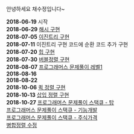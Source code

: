 안녕하세요 채수정입니다~

**2018-06-19** 시작 <br/>
**2018-06-29** [해시 구현](https://github.com/JeonSeonYoung/algorithmStudy/blob/master/soojung/javascript/Hash.html) <br/>
**2018-07-05** [이진트리 구현](https://github.com/JeonSeonYoung/algorithmStudy/blob/master/soojung/javascript/BinaryTree.html) <br/>
**2018-07-11** 이진트리 구현 코드에 순환 코드 추가 구현 <br/>
**2018-07-20** [힙 구현](https://github.com/JeonSeonYoung/algorithmStudy/blob/master/soojung/javascript/Heap.html) <br/>
**2018-07-30** [버블정렬 구현](https://github.com/JeonSeonYoung/algorithm/blob/master/soojung/javascript/bubbleSort.html) <br/>
**2018-08-07** [프로그래머스 문제풀이 레벨1](https://github.com/JeonSeonYoung/algorithm/blob/master/soojung/javascript/programmers_lv1.js) <br/>
**2018-08-16** <br/> 
**2018-08-22** <br/>
**2018-10-06** [퀵 정렬 구현](https://github.com/JeonSeonYoung/algorithm/blob/master/soojung/javascript/QuickSort.html) <br/>
**2018-10-13** [삽입 정렬 구현](https://github.com/JeonSeonYoung/algorithm/blob/master/soojung/javascript/InsertSort.html) <br/>
**2018-10-27** [프로그래머스 문제풀이 스택큐 - 탑](https://github.com/JeonSeonYoung/algorithm/blob/master/soojung/javascript/stackque_1.js) <br/>
[프로그래머스 문제풀이 스택큐 - 기능개발](https://github.com/JeonSeonYoung/algorithm/blob/master/soojung/javascript/stackque_2.html) <br/>
[프로그래머스 문제풀이 스택큐 - 주식가격](https://github.com/JeonSeonYoung/algorithm/blob/master/soojung/javascript/stackque_3.html) <br/>
[병합정렬 수정](https://github.com/JeonSeonYoung/algorithm/blob/master/soojung/javascript/MergeSort.html) <br/>
